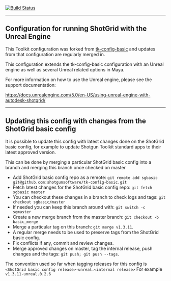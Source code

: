 [![Build Status](https://dev.azure.com/shotgun-ecosystem/Toolkit/_apis/build/status/Configs/tk-config-basic?branchName=master)](https://dev.azure.com/shotgun-ecosystem/Toolkit/_build/latest?definitionId=40&branchName=master)

-------------------------------------------------------------------------
Configuration for running ShotGrid with the Unreal Engine
-------------------------------------------------------------------------

This Toolkit configuration was forked from [tk-config-basic](https://github.com/shotgunsoftware/tk-config-basic) and updates
from that configuration are regularly merged in.

This configuration extends the tk-config-basic configuration with an 
Unreal engine as well as several Unreal related options in Maya.

For more information on how to use the Unreal engine, please see the support
documentation:

https://docs.unrealengine.com/5.0/en-US/using-unreal-engine-with-autodesk-shotgrid/

-------------------------------------------------------------------------

## Updating this config with changes from the ShotGrid basic config

It is possible to update this config with latest changes done on the ShotGrid basic config, for example
to update Shotgun Toolkit standard apps to their latest approved version.

This can be done by merging a particular ShotGrid basic config into a branch and merging this branch once checked on master

* Add ShotGrid basic config repo as a remote:  `git remote add sgbasic git@github.com:shotgunsoftware/tk-config-basic.git`
* Fetch latest changes for the ShotGrid basic config repo:  `git fetch sgbasic master`
* You can checkout these changes in a branch to check logs and tags:  `git checkout sgbasic/master`
* If needed you can keep this branch around with: `git switch -c sgmaster`
* Create a new merge branch from the master branch: `git checkout -b basic_merge`
* Merge a particular tag on this branch: `git merge v1.3.11`.
* A regular merge needs to be used to preserve tags from the ShotGrid basic config.
* Fix conflicts if any, commit and review changes.
* Merge approved changes on master, tag the internal release, push changes and the tags: `git push; git push --tags`.

The convention used so far when tagging releases for this config is `<ShotGrid basic config release>-unreal.<internal release>` 
For example `v1.3.11-unreal.0.2.6`
